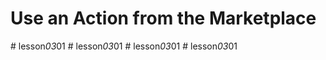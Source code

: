 # Use an Action from the Marketplace
#   l e s s o n _ 0 3 _ 0 1  
 #   l e s s o n _ 0 3 _ 0 1  
 #   l e s s o n _ 0 3 _ 0 1  
 #   l e s s o n _ 0 3 _ 0 1  
 